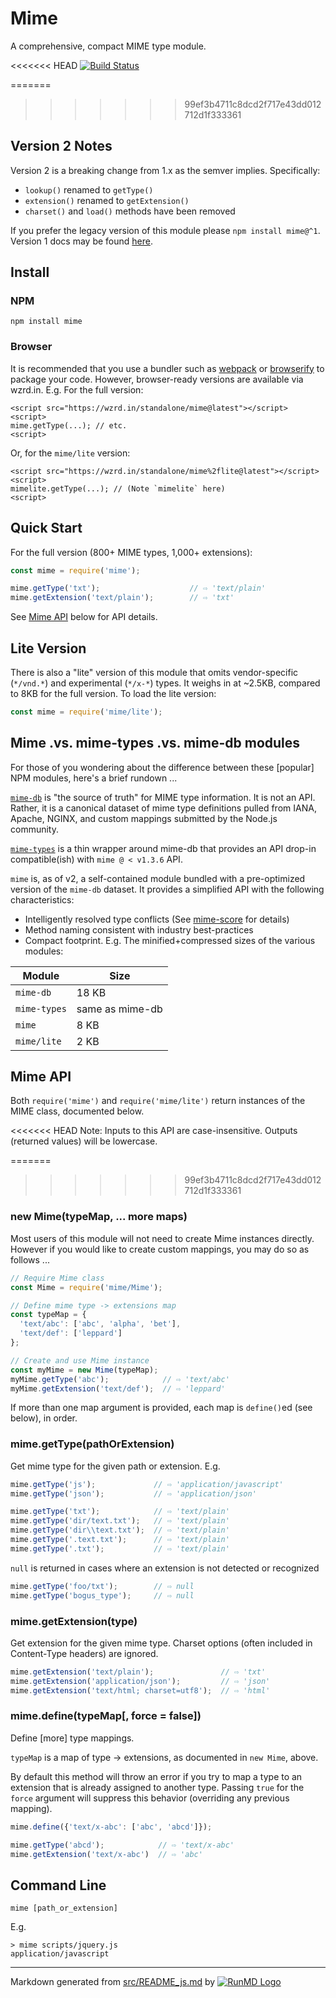 <!--
  -- This file is auto-generated from src/README_js.md. Changes should be made there.
  -->
# Mime

A comprehensive, compact MIME type module.

<<<<<<< HEAD
[![Build Status](https://travis-ci.org/broofa/node-mime.svg?branch=master)](https://travis-ci.org/broofa/node-mime)

=======
>>>>>>> 99ef3b4711c8dcd2f717e43dd012712d1f333361
## Version 2 Notes

Version 2 is a breaking change from 1.x as the semver implies.  Specifically:

* `lookup()` renamed to `getType()`
* `extension()` renamed to `getExtension()`
* `charset()` and `load()` methods have been removed

If you prefer the legacy version of this module please `npm install mime@^1`.  Version 1 docs may be found [here](https://github.com/broofa/node-mime/tree/v1.4.0).

## Install

### NPM
```
npm install mime
```

### Browser

It is recommended that you use a bundler such as
[webpack](https://webpack.github.io/) or [browserify](http://browserify.org/) to
package your code.  However, browser-ready versions are available via wzrd.in.
E.g. For the full version:

    <script src="https://wzrd.in/standalone/mime@latest"></script>
    <script>
    mime.getType(...); // etc.
    <script>

Or, for the `mime/lite` version:

    <script src="https://wzrd.in/standalone/mime%2flite@latest"></script>
    <script>
    mimelite.getType(...); // (Note `mimelite` here)
    <script>

## Quick Start

For the full version (800+ MIME types, 1,000+ extensions):

```javascript
const mime = require('mime');

mime.getType('txt');                    // ⇨ 'text/plain'
mime.getExtension('text/plain');        // ⇨ 'txt'

```

See [Mime API](#mime-api) below for API details.

## Lite Version

There is also a "lite" version of this module that omits vendor-specific
(`*/vnd.*`) and experimental (`*/x-*`) types.  It weighs in at ~2.5KB, compared
to 8KB for the full version.  To load the lite version:

```javascript
const mime = require('mime/lite');
```

## Mime .vs. mime-types .vs. mime-db modules

For those of you wondering about the difference between these [popular] NPM modules,
here's a brief rundown ...

[`mime-db`](https://github.com/jshttp/mime-db) is "the source of
truth" for MIME type information.  It is not an API.  Rather, it is a canonical
dataset of mime type definitions pulled from IANA, Apache, NGINX, and custom mappings
submitted by the Node.js community.

[`mime-types`](https://github.com/jshttp/mime-types) is a thin
wrapper around mime-db that provides an API drop-in compatible(ish) with `mime @ < v1.3.6` API.

`mime` is, as of v2, a self-contained module bundled with a pre-optimized version
of the `mime-db` dataset.  It provides a simplified API with the following characteristics:

* Intelligently resolved type conflicts (See [mime-score](https://github.com/broofa/mime-score) for details)
* Method naming consistent with industry best-practices
* Compact footprint.  E.g. The minified+compressed sizes of the various modules:

Module | Size
--- | ---
`mime-db`  | 18 KB
`mime-types` | same as mime-db
`mime` | 8 KB
`mime/lite` | 2 KB

## Mime API

Both `require('mime')` and `require('mime/lite')` return instances of the MIME
class, documented below.

<<<<<<< HEAD
Note: Inputs to this API are case-insensitive.  Outputs (returned values) will
be lowercase.

=======
>>>>>>> 99ef3b4711c8dcd2f717e43dd012712d1f333361
### new Mime(typeMap, ... more maps)

Most users of this module will not need to create Mime instances directly.
However if you would like to create custom mappings, you may do so as follows
...

```javascript
// Require Mime class
const Mime = require('mime/Mime');

// Define mime type -> extensions map
const typeMap = {
  'text/abc': ['abc', 'alpha', 'bet'],
  'text/def': ['leppard']
};

// Create and use Mime instance
const myMime = new Mime(typeMap);
myMime.getType('abc');            // ⇨ 'text/abc'
myMime.getExtension('text/def');  // ⇨ 'leppard'

```

If more than one map argument is provided, each map is `define()`ed (see below), in order.

### mime.getType(pathOrExtension)

Get mime type for the given path or extension.  E.g.

```javascript
mime.getType('js');             // ⇨ 'application/javascript'
mime.getType('json');           // ⇨ 'application/json'

mime.getType('txt');            // ⇨ 'text/plain'
mime.getType('dir/text.txt');   // ⇨ 'text/plain'
mime.getType('dir\\text.txt');  // ⇨ 'text/plain'
mime.getType('.text.txt');      // ⇨ 'text/plain'
mime.getType('.txt');           // ⇨ 'text/plain'

```

`null` is returned in cases where an extension is not detected or recognized

```javascript
mime.getType('foo/txt');        // ⇨ null
mime.getType('bogus_type');     // ⇨ null

```

### mime.getExtension(type)
Get extension for the given mime type.  Charset options (often included in
Content-Type headers) are ignored.

```javascript
mime.getExtension('text/plain');               // ⇨ 'txt'
mime.getExtension('application/json');         // ⇨ 'json'
mime.getExtension('text/html; charset=utf8');  // ⇨ 'html'

```

### mime.define(typeMap[, force = false])

Define [more] type mappings.

`typeMap` is a map of type -> extensions, as documented in `new Mime`, above.

By default this method will throw an error if you try to map a type to an
extension that is already assigned to another type.  Passing `true` for the
`force` argument will suppress this behavior (overriding any previous mapping).

```javascript
mime.define({'text/x-abc': ['abc', 'abcd']});

mime.getType('abcd');            // ⇨ 'text/x-abc'
mime.getExtension('text/x-abc')  // ⇨ 'abc'

```

## Command Line

    mime [path_or_extension]

E.g.

    > mime scripts/jquery.js
    application/javascript

----
Markdown generated from [src/README_js.md](src/README_js.md) by [![RunMD Logo](http://i.imgur.com/h0FVyzU.png)](https://github.com/broofa/runmd)